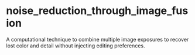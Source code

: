# noise_reduction_through_image_fusion
A computational technique to combine multiple image exposures to recover lost color and detail without injecting editing preferences.
